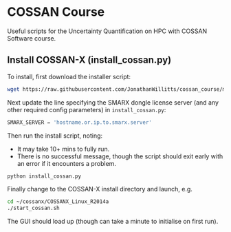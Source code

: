# COSSAN Course
Useful scripts for the Uncertainty Quantification on HPC with COSSAN Software course. 

## Install COSSAN-X (install_cossan.py)

To install, first download the installer script:
```sh
wget https://raw.githubusercontent.com/JonathanWillitts/cossan_course/master/install_cossan.py
```

Next update the line specifying the SMARX dongle license server (and any other required config parameters) in `install_cossan.py`:
```python
SMARX_SERVER = 'hostname.or.ip.to.smarx.server'
```
 
Then run the install script, noting:
* It may take 10+ mins to fully run.
* There is no successful message, though the script should exit early with an error if it encounters a problem.
```sh
python install_cossan.py
````

Finally change to the COSSAN-X install directory and launch, e.g.
```sh
cd ~/cossanx/COSSANX_Linux_R2014a
./start_cossan.sh
``` 
The GUI should load up (though can take a minute to initialise on first run).

